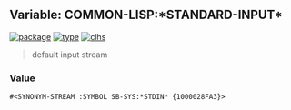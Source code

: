 ## Variable: COMMON-LISP:\*STANDARD-INPUT\*
[![package](https://img.shields.io/badge/Package-COMMON--LISP-5f9ea0.svg?style=social&colorA=999999)](../) [![type](https://img.shields.io/badge/Type-Variable-5f9ea0.svg?style=social&colorA=999999)](../#variable) [![clhs](https://img.shields.io/badge/CLHS-*STANDARD--INPUT*-5f9ea0.svg?style=social&colorA=999999)](http://www.lispworks.com/documentation/HyperSpec/Body/v_debug_.htm) 

> default input stream

### Value
```
#<SYNONYM-STREAM :SYMBOL SB-SYS:*STDIN* {1000028FA3}>
```
